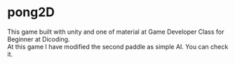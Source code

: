 # pong2D
This game built with unity and one of material at Game Developer Class for Beginner at Dicoding.<br>
At this game I have modified the second paddle as simple AI. You can check it.
